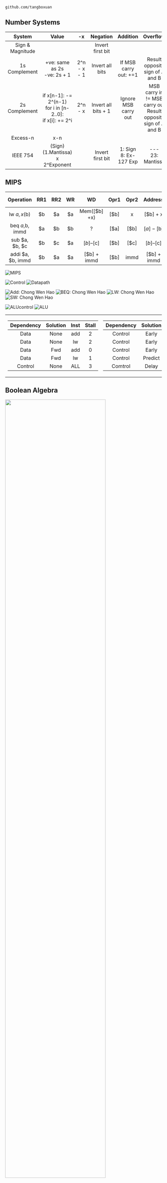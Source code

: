     github.com/tangboxuan

## Number Systems

|System|Value|-x|Negation|Addition|Overflow
|:---:|:---:|:---:|:---:|:---:|:---:
|Sign & Magnitude|||Invert first bit|
|1s Complement|+ve: same as 2s<br>-ve: 2s + 1|2^n - x - 1|Invert all bits|If MSB carry out: +=1|Result opposite sign of A and B|
|2s Complement|if x[n-1]: -= 2^(n-1)<br>for i in [n-2..0]:<br>if x[i]: += 2^i|2^n - x|Invert all bits + 1|Ignore MSB carry out|MSB carry in != MSB carry out<br>Result opposite sign of A and B|
|Excess-n|x-n
|IEEE 754|(Sign) (1.Mantissa) x 2^Exponent||Invert first bit|1: Sign<br>8: Ex-127 Exp|---<br>23: Mantissa

## MIPS


|Operation| RR1| RR2| WR| WD| Opr1| Opr2| Address| Write Data|
|:---:|:---:|:---:|:---:|:---:|:---:|:---:|:---:|:---:
|lw $a, x($b)|	$b|	$a|	$a|	Mem([$b] +x)| [$b]|	x|	[$b] + x	|[$a]|
|beq $a,$b, immd|	$a|	$b|	$b|	? |	[$a]|	[$b]|	[$a] - [$b]|	[$b]|
|sub $a, $b, $c|	$b|	$c|	$a|	[$b] – [$c]|	[$b]|	[$c]|	[$b] – [$c]|	[$c]|
|addi $a, $b, immd|	$b|	$a|	$a| [$b] + immd| [$b]| immd| [$b]	+ immd| [$a]						

<div style="page-break-after: always;"></div>

![MIPS](CS2100/images/mips.jpg)

<div style="page-break-after: always;"></div>

![Control](CS2100/images/control.png)
![Datapath](CS2100/images/pipeline.png)

<div style="page-break-after: always;"></div>

![Add: Chong Wen Hao](CS2100/images/dp_add.png)
![BEQ: Chong Wen Hao](CS2100/images/dp_beq.png)
![LW: Chong Wen Hao](CS2100/images/dp_lw.png)
![SW: Chong Wen Hao](CS2100/images/dp_sw.png)

<div style="page-break-after: always;"></div>

![ALUcontrol](CS2100/images/ALUcontrol.png)
![ALU](CS2100/images/ALU.png)

<table><tr><td>

|Dependency|Solution|Inst|Stall|
|:---:|:---:|:---:|:---:|
|Data|None|add|2|
|Data|None|lw|2|
|Data|Fwd|add|0|
|Data|Fwd|lw|1|
|Control|None|ALL|3|

</td><td>

|Dependency|Solution|Inst|Stall|
|:---:|:---:|:---:|:---:|
|Control|Early||1|
|Control|Early|add|2|
|Control|Early|lw|3|
|Control|Predict|YES|0|
|Comtrol|Delay||0|

</td></tr></table>

<div style="page-break-after: always;"></div>

## Boolean Algebra
<img src="CS2100/images/boolean_law.png" width="80%">
<img src="CS2100/images/boolean_theorem.png" width="90%">

<table><tr><td>

<img src="CS2100/images/minterm_maxterm.png" width="800px">

</td><td>

**Duality**: If the AND/OR operators and 0/1 identity elements are interchanged, it remainds valid  
x+1 = 1 -> x.0 = 0
</td></tr></table>
<div style="page-break-after: always;"></div>

## Logic Circuits   
<table><tr><td>

![NAND Logic](CS2100/images/nand.png)

</td><td>

![NOR Logic](CS2100/images/nor.png)

</td><td>

SOP
1. AND-OR
1. NAND-NAND

POS
1. OR-AND
1. NOR-NOR

</td></tr></table>
<table><tr><td>

![K2 Map](CS2100/images/k2.png)

</td><td>

![K3 Map](CS2100/images/k3.png)

</td><td>

![K4 Map](CS2100/images/k4.png)

</td></tr></table>

![Half Adder](CS2100/images/half_adder.png)
![Full Adder](CS2100/images/full_adder.png)
![Magnitude Comparator](CS2100/images/magnitude_comparator.png)
<div style="page-break-after: always;"></div>

## Functions using MSI
### Demultiplexers are similar to a decoder (select) with enable (data)  
### Multiplexers are similar to a decoder (select) added with 2^n input lines (input)  
![Decode Functions](CS2100/images/decode_functions.png)
![Mux Functions](CS2100/images/mux_functions.png)

<div style="page-break-after: always;"></div>

## Sequential Logic
![Flip Flop Characteristics Table](CS2100/images/flip_flop_table.png)
![Flip Flop Excitation Table](CS2100/images/excitation_table.png)
<div style="page-break-after: always;"></div>

## Cache
![Write Policy](CS2100/images/write_cache.png)
![Direct Mapped Cache](CS2100/images/direct_cache.png)
![Set Associative Cache](CS2100/images/set_cache.png)
![Fully Associative Cache](CS2100/images/full_cache.png)

<table><tr><td>

|Miss|Description|
|:---:|:---:|
|Compulsory|First access to a block
|Conflict|Block has been replaced in cache
|Capacity|Cache cannot contain all blocks

</td><td>

|Replacement Policy|
|:---:|
|Least Recently Used
|First in First Out
|Random Replacement
|Least Frequently Used

</td></tr></table>
<div style="page-break-after: always;"></div>

## Links

[Hexadecimal to IEEE 754](https://babbage.cs.qc.cuny.edu/IEEE-754.old/32bit.html)  
[Hexadecimal-Binary-Decimal](https://www.rapidtables.com/convert/number/binary-to-hex.html)  
[XOR](http://xor.pw/#)  
[Bitwise Calculator](https://miniwebtool.com/bitwise-calculator/)  
[MIPS to Hexadecimal](https://www.eg.bucknell.edu/~csci320/mips_web/)  